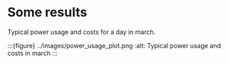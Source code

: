 # Some results

Typical power usage and costs for a day in march.

:::{figure} ../images/power_usage_plot.png
:alt: Typical power usage and costs in march
:::
